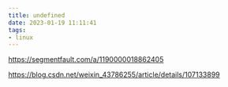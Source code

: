 ```yaml
---
title: undefined
date: 2023-01-19 11:11:41
tags:
- linux
---
```


https://segmentfault.com/a/1190000018862405

https://blog.csdn.net/weixin_43786255/article/details/107133899